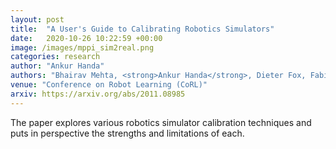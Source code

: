 ```yaml
---
layout: post
title:  "A User's Guide to Calibrating Robotics Simulators"
date:   2020-10-26 10:22:59 +00:00
image: /images/mppi_sim2real.png
categories: research
author: "Ankur Handa"
authors: "Bhairav Mehta, <strong>Ankur Handa</strong>, Dieter Fox, Fabio Ramos"
venue: "Conference on Robot Learning (CoRL)"
arxiv: https://arxiv.org/abs/2011.08985
---
```

The paper explores various robotics simulator calibration techniques and puts in perspective the strengths and limitations of each.
